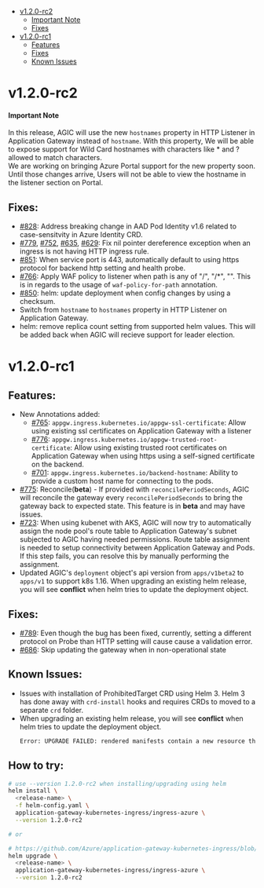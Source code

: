 - [v1.2.0-rc2](#v1.2.0-rc2)
  - [Important Note](#important-note)
  - [Fixes](#fixes)
- [v1.2.0-rc1](#v1.2.0-rc1)
  - [Features](#features)
  - [Fixes](#fixes-1)
  - [Known Issues](#known-issues)

# v1.2.0-rc2

#### Important Note

In this release, AGIC will use the new `hostnames` property in HTTP Listener in Application Gateway instead of `hostname`. With this property, We will be able to expose support for Wild Card hostnames with characters like * and ? allowed to match characters.  
We are working on bringing Azure Portal support for the new property soon. Until those changes arrive, Users will not be able to view the hostname in the listener section on Portal.

## Fixes:
* [#828](https://github.com/Azure/application-gateway-kubernetes-ingress/issues/828): Address breaking change in AAD Pod Identity v1.6 related to case-sensitvity in Azure Identity CRD.
* [#779](https://github.com/Azure/application-gateway-kubernetes-ingress/issues/779), [#752](https://github.com/Azure/application-gateway-kubernetes-ingress/issues/752), [#635](https://github.com/Azure/application-gateway-kubernetes-ingress/issues/635), [#629](https://github.com/Azure/application-gateway-kubernetes-ingress/issues/629): Fix nil pointer dereference exception when an ingress is not having HTTP ingress rule.
* [#851](https://github.com/Azure/application-gateway-kubernetes-ingress/issues/851): When service port is 443, automatically default to using https protocol for backend http setting and health probe.
* [#766](https://github.com/Azure/application-gateway-kubernetes-ingress/issues/766): Apply WAF policy to listener when path is any of "/", "/*", "". This is in regards to the usage of `waf-policy-for-path` annotation.
* [#850](https://github.com/Azure/application-gateway-kubernetes-ingress/issues/850): helm: update deployment when config changes by using a checksum.
* Switch from `hostname` to `hostnames` property in HTTP Listener on Application Gateway.
* helm: remove replica count setting from supported helm values. This will be added back when AGIC will recieve support for leader election.

# v1.2.0-rc1

## Features:

* New Annotations added:
  * [#765](https://github.com/Azure/application-gateway-kubernetes-ingress/issues/765): `appgw.ingress.kubernetes.io/appgw-ssl-certificate`:  Allow using existing ssl certificates on Application Gateway with a listener
  * [#776](https://github.com/Azure/application-gateway-kubernetes-ingress/issues/776): `appgw.ingress.kubernetes.io/appgw-trusted-root-certificate`:  Allow using existing trusted root certificates on Application Gateway when using https using a self-signed certificate on the backend.
  * [#701](https://github.com/Azure/application-gateway-kubernetes-ingress/issues/701): `appgw.ingress.kubernetes.io/backend-hostname`: Ability to provide a custom host name for connecting to the pods.
* [#775](https://github.com/Azure/application-gateway-kubernetes-ingress/issues/775): Reconcile(**beta**) - If provided with `reconcilePeriodSeconds`, AGIC will reconcile the gateway every `reconcilePeriodSeconds` to bring the gateway back to expected state. This feature is in **beta** and may have issues.
* [#723](https://github.com/Azure/application-gateway-kubernetes-ingress/issues/723): When using kubenet with AKS, AGIC will now try to automatically assign the node pool's route table to Application Gateway's subnet subjected to AGIC having needed permissions. Route table assignment is needed to setup connectivity between Application Gateway and Pods. If this step fails, you can resolve this by manually performing the assignment.
* Updated AGIC's `deployment` object's api version from `apps/v1beta2` to `apps/v1` to support k8s 1.16. When upgrading an existing helm release, you will see **conflict** when helm tries to update the deployment object.

## Fixes:
* [#789](https://github.com/Azure/application-gateway-kubernetes-ingress/issues/789): Even though the bug has been fixed, currently, setting a different protocol on Probe than HTTP setting will cause cause a validation error.
* [#686](https://github.com/Azure/application-gateway-kubernetes-ingress/issues/686): Skip updating the gateway when in non-operational state

## Known Issues:
* Issues with installation of ProhibitedTarget CRD using Helm 3. Helm 3 has done away with `crd-install` hooks and requires CRDs to moved to a separate `crd` folder.
* When upgrading an existing helm release, you will see **conflict** when helm tries to update the deployment object.
  ```bash
  Error: UPGRADE FAILED: rendered manifests contain a new resource that already exists. Unable to continue with update: existing resource conflict: namespace: default, name: <release-name>, existing_kind: apps/v1, Kind=Deployment, new_kind: apps/v1, Kind=Deployment
  ```

## How to try:
```bash
# use --version 1.2.0-rc2 when installing/upgrading using helm
helm install \
  <release-name> \
  -f helm-config.yaml \
  application-gateway-kubernetes-ingress/ingress-azure \
  --version 1.2.0-rc2

# or 

# https://github.com/Azure/application-gateway-kubernetes-ingress/blob/master/docs/how-tos/helm-upgrade.md
helm upgrade \
  <release-name> \
  application-gateway-kubernetes-ingress/ingress-azure \
  --version 1.2.0-rc2
```